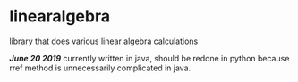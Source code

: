 # linearalgebra
library that does various linear algebra calculations

***June 20 2019***
currently written in java, should be redone in python because rref method is unnecessarily complicated in java.
